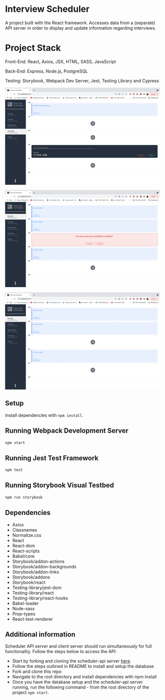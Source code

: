 # Interview Scheduler
A project built with the React framework. Accesses data from a (separate) API server in order to display and update information regarding interviews.

# Project Stack

Front-End: React, Axios, JSX, HTML, SASS, JavaScript

Back-End: Express, Node.js, PostgreSQL

Testing: Storybook, Webpack Dev Server, Jest, Testing Library and Cypress


!["screenshot of new appointment page"](https://github.com/ramanmand/lighthouse-labs-scheduler/blob/master/docs/Booking%20an%20appointment.png)

!["screenshot of delete an appointment"](https://github.com/ramanmand/lighthouse-labs-scheduler/blob/master/docs/Deleting%20an%20appointment.png)

!["screenshot of Landing page"](https://github.com/ramanmand/lighthouse-labs-scheduler/blob/master/docs/Landing%20Page.png)
## Setup

Install dependencies with `npm install`.

## Running Webpack Development Server

```sh
npm start
```

## Running Jest Test Framework

```sh
npm test
```

## Running Storybook Visual Testbed

```sh
npm run storybook
```
## Dependencies
- Axios
- Classnames
- Normalize.css
- React
- React-dom
- React-scripts
- Babel/core
- Storybook/addon-actions
- Storybook/addon-backgrounds
- Storybook/addon-links
- Storybook/addons
- Storybook/react
- Testing-library/jest-dom
- Testing-library/react
- Testing-library/react-hooks
- Babel-loader
- Node-sass
- Prop-types
- React-test-renderer

## Additional information
Scheduler API server and client server should run simultaneously for full functionality. Follow the steps below to access the API:
- Start by forking and cloning the scheduler-api server [here](https://github.com/lighthouse-labs/scheduler-api).
- Follow the steps outlined in README to install and setup the database
- Fork and clone this repo
- Navigate to the root directory and install dependencies with npm install
- Once you have the database setup and the scheduler-api server running, run the following command - from the root directory of the project `npm start`.